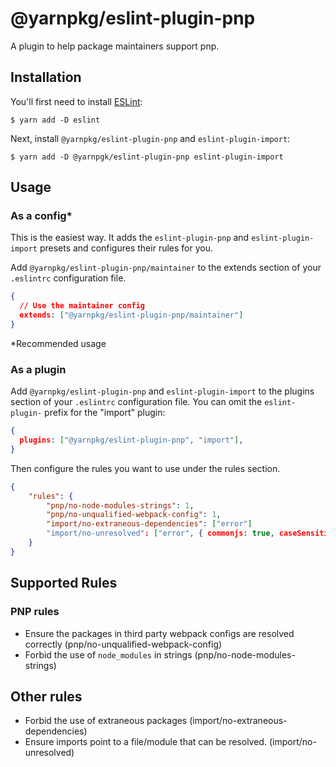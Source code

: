 # @yarnpkg/eslint-plugin-pnp

A plugin to help package maintainers support pnp.

## Installation

You'll first need to install [ESLint](http://eslint.org):

```
$ yarn add -D eslint
```

Next, install `@yarnpkg/eslint-plugin-pnp` and `eslint-plugin-import`:

```
$ yarn add -D @yarnpgk/eslint-plugin-pnp eslint-plugin-import
```

## Usage

### As a config*

This is the easiest way. It adds the `eslint-plugin-pnp` and `eslint-plugin-import` presets and configures their rules for you.

Add `@yarnpkg/eslint-plugin-pnp/maintainer` to the extends section of your `.eslintrc` configuration file. 

```json
{
  // Use the maintainer config
  extends: ["@yarnpkg/eslint-plugin-pnp/maintainer"] 
}
```
*Recommended usage

### As a plugin 

Add `@yarnpkg/eslint-plugin-pnp` and `eslint-plugin-import` to the plugins section of your `.eslintrc` configuration file. You can omit the `eslint-plugin-` prefix for the "import" plugin:

```json
{
  plugins: ["@yarnpkg/eslint-plugin-pnp", "import"],
}
```

Then configure the rules you want to use under the rules section.

```json
{
    "rules": {
        "pnp/no-node-modules-strings": 1,
        "pnp/no-unqualified-webpack-config": 1,
        "import/no-extraneous-dependencies": ["error"]
        "import/no-unresolved": ["error", { commonjs: true, caseSensitive: true }]
    }
}
```

## Supported Rules

### PNP rules

- Ensure the packages in third party webpack configs are resolved correctly (pnp/no-unqualified-webpack-config)
- Forbid the use of `node_modules` in strings (pnp/no-node-modules-strings)

## Other rules

- Forbid the use of extraneous packages (import/no-extraneous-dependencies)
- Ensure imports point to a file/module that can be resolved. (import/no-unresolved)
